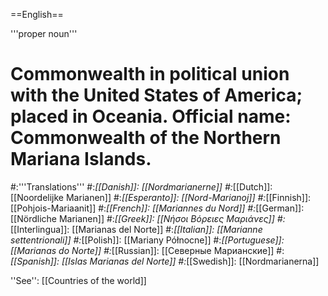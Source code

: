 ==English==

'''proper noun'''

# Commonwealth in political union with the United States of America; placed in Oceania. Official name: Commonwealth of the Northern Mariana Islands.
#:'''Translations'''
#:*[[Danish]]: [[Nordmarianerne]]
#:*[[Dutch]]: [[Noordelijke Marianen]]
#:*[[Esperanto]]: [[Nord-Marianoj]]
#:*[[Finnish]]: [[Pohjois-Mariaanit]]
#:*[[French]]: [[Mariannes du Nord]]
#:*[[German]]: [[Nördliche Marianen]]
#:*[[Greek]]: [[Νήσοι Βόρειες Μαριάνες]]
#:*[[Interlingua]]: [[Marianas del Norte]]
#:*[[Italian]]: [[Marianne settentrionali]]
#:*[[Polish]]: [[Mariany Północne]]
#:*[[Portuguese]]: [[Marianas do Norte]]
#:*[[Russian]]: [[Северные Марианские]]
#:*[[Spanish]]: [[Islas Marianas del Norte]]
#:*[[Swedish]]: [[Nordmarianerna]]

''See'': [[Countries of the world]]